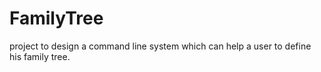 # FamilyTree
project to design a command line system which can help a user to define his family tree.
